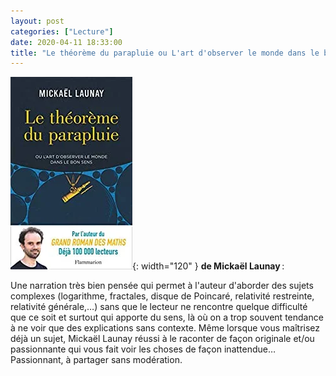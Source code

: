 ```yaml
---
layout: post
categories: ["Lecture"]
date: 2020-04-11 18:33:00
title: "Le théorème du parapluie ou L'art d'observer le monde dans le bon sens"
---
```


![couverture](/assets/images/couv_lecture/theoreme_parapluie.webp){: width="120" }
**de Mickaël Launay** :

Une narration très bien pensée qui permet à l'auteur d'aborder des
sujets complexes (logarithme, fractales, disque de Poincaré, relativité
restreinte, relativité générale,…) sans que le lecteur ne rencontre
quelque difficulté que ce soit et surtout qui apporte du sens, là où on
a trop souvent tendance à ne voir que des explications sans contexte.
Même lorsque vous maîtrisez déjà un sujet, Mickaël Launay réussi à le
raconter de façon originale et/ou passionnante qui vous fait voir les
choses de façon inattendue… Passionnant, à partager sans modération.

